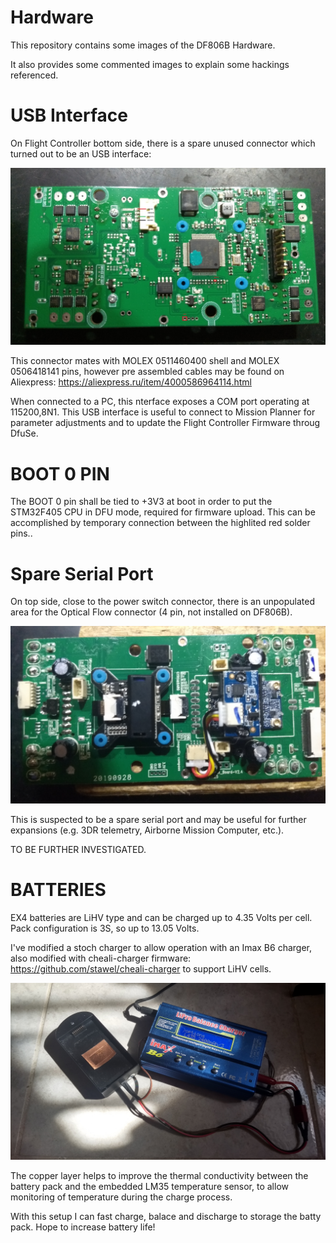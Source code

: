 # Hardware

This repository contains some images of the DF806B Hardware.

It also provides some commented images to explain some hackings referenced.

# USB Interface

On Flight Controller bottom side, there is a spare unused connector which turned out to be an USB interface:

![USB](./EX4-BOT-DFU.jpg) 

This connector mates with MOLEX 0511460400 shell and MOLEX 0506418141 pins, however pre assembled cables may be found on Aliexpress: https://aliexpress.ru/item/4000586964114.html

When connected to a PC, this nterface exposes a COM port operating at 115200,8N1. This USB interface is useful to connect to Mission Planner for parameter adjustments and to update the Flight Controller Firmware throug DfuSe.

# BOOT 0 PIN 

The BOOT 0 pin shall be tied to +3V3 at boot in order to put the STM32F405 CPU in DFU mode, required for firmware upload. This can be accomplished by temporary connection between the highlited red solder pins.. 

# Spare Serial Port

On top side, close to the power switch connector, there is an unpopulated area for the Optical Flow connector (4 pin, not installed on DF806B).


![TOP](./EX4-TOP-MB.jpg) 

This is suspected to be a spare serial port and may be useful for further expansions (e.g. 3DR telemetry, Airborne Mission Computer, etc.).

TO BE FURTHER INVESTIGATED.

# BATTERIES

EX4 batteries are LiHV type and can be charged up to 4.35 Volts per cell. Pack configuration is 3S, so up to 13.05 Volts. 

I've modified a stoch charger to allow operation with an Imax B6 charger, also modified with cheali-charger firmware: https://github.com/stawel/cheali-charger to support LiHV cells.

![B6](./IMAX-B6.jpg) 

The copper layer helps to improve the thermal conductivity between the battery pack and the embedded LM35 temperature sensor, to allow monitoring of temperature during the charge process.

With this setup I can fast charge, balace and discharge to storage the batty pack. Hope to increase battery life!

